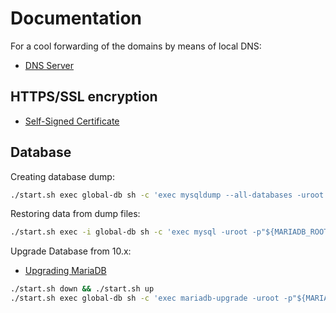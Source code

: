 # Documentation

For a cool forwarding of the domains by means of local DNS:

* [DNS Server](dns-server.md)

## HTTPS/SSL encryption

* [Self-Signed Certificate](https-self-signed.md)

## Database

Creating database dump:

```bash
./start.sh exec global-db sh -c 'exec mysqldump --all-databases -uroot -p"${MARIADB_ROOT_PASSWORD}"' > all-databases.sql
```

Restoring data from dump files:

```bash
./start.sh exec -i global-db sh -c 'exec mysql -uroot -p"${MARIADB_ROOT_PASSWORD}"' < all-databases.sql
```

Upgrade Database from 10.x:

* [Upgrading MariaDB](https://mariadb.com/kb/en/upgrading/)

```bash
./start.sh down && ./start.sh up
./start.sh exec global-db sh -c 'exec mariadb-upgrade -uroot -p"${MARIADB_ROOT_PASSWORD}"'
```
